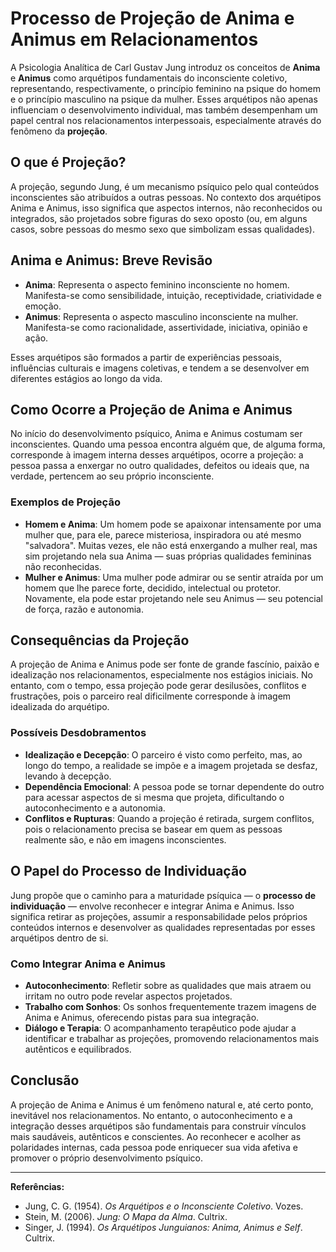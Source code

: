 
# Processo de Projeção de Anima e Animus em Relacionamentos

A Psicologia Analítica de Carl Gustav Jung introduz os conceitos de **Anima** e **Animus** como arquétipos fundamentais do inconsciente coletivo, representando, respectivamente, o princípio feminino na psique do homem e o princípio masculino na psique da mulher. Esses arquétipos não apenas influenciam o desenvolvimento individual, mas também desempenham um papel central nos relacionamentos interpessoais, especialmente através do fenômeno da **projeção**.

## O que é Projeção?

A projeção, segundo Jung, é um mecanismo psíquico pelo qual conteúdos inconscientes são atribuídos a outras pessoas. No contexto dos arquétipos Anima e Animus, isso significa que aspectos internos, não reconhecidos ou integrados, são projetados sobre figuras do sexo oposto (ou, em alguns casos, sobre pessoas do mesmo sexo que simbolizam essas qualidades).

## Anima e Animus: Breve Revisão

- **Anima**: Representa o aspecto feminino inconsciente no homem. Manifesta-se como sensibilidade, intuição, receptividade, criatividade e emoção.
- **Animus**: Representa o aspecto masculino inconsciente na mulher. Manifesta-se como racionalidade, assertividade, iniciativa, opinião e ação.

Esses arquétipos são formados a partir de experiências pessoais, influências culturais e imagens coletivas, e tendem a se desenvolver em diferentes estágios ao longo da vida.

## Como Ocorre a Projeção de Anima e Animus

No início do desenvolvimento psíquico, Anima e Animus costumam ser inconscientes. Quando uma pessoa encontra alguém que, de alguma forma, corresponde à imagem interna desses arquétipos, ocorre a projeção: a pessoa passa a enxergar no outro qualidades, defeitos ou ideais que, na verdade, pertencem ao seu próprio inconsciente.

### Exemplos de Projeção

- **Homem e Anima**: Um homem pode se apaixonar intensamente por uma mulher que, para ele, parece misteriosa, inspiradora ou até mesmo "salvadora". Muitas vezes, ele não está enxergando a mulher real, mas sim projetando nela sua Anima — suas próprias qualidades femininas não reconhecidas.
- **Mulher e Animus**: Uma mulher pode admirar ou se sentir atraída por um homem que lhe parece forte, decidido, intelectual ou protetor. Novamente, ela pode estar projetando nele seu Animus — seu potencial de força, razão e autonomia.

## Consequências da Projeção

A projeção de Anima e Animus pode ser fonte de grande fascínio, paixão e idealização nos relacionamentos, especialmente nos estágios iniciais. No entanto, com o tempo, essa projeção pode gerar desilusões, conflitos e frustrações, pois o parceiro real dificilmente corresponde à imagem idealizada do arquétipo.

### Possíveis Desdobramentos

- **Idealização e Decepção**: O parceiro é visto como perfeito, mas, ao longo do tempo, a realidade se impõe e a imagem projetada se desfaz, levando à decepção.
- **Dependência Emocional**: A pessoa pode se tornar dependente do outro para acessar aspectos de si mesma que projeta, dificultando o autoconhecimento e a autonomia.
- **Conflitos e Rupturas**: Quando a projeção é retirada, surgem conflitos, pois o relacionamento precisa se basear em quem as pessoas realmente são, e não em imagens inconscientes.

## O Papel do Processo de Individuação

Jung propõe que o caminho para a maturidade psíquica — o **processo de individuação** — envolve reconhecer e integrar Anima e Animus. Isso significa retirar as projeções, assumir a responsabilidade pelos próprios conteúdos internos e desenvolver as qualidades representadas por esses arquétipos dentro de si.

### Como Integrar Anima e Animus

- **Autoconhecimento**: Refletir sobre as qualidades que mais atraem ou irritam no outro pode revelar aspectos projetados.
- **Trabalho com Sonhos**: Os sonhos frequentemente trazem imagens de Anima e Animus, oferecendo pistas para sua integração.
- **Diálogo e Terapia**: O acompanhamento terapêutico pode ajudar a identificar e trabalhar as projeções, promovendo relacionamentos mais autênticos e equilibrados.

## Conclusão

A projeção de Anima e Animus é um fenômeno natural e, até certo ponto, inevitável nos relacionamentos. No entanto, o autoconhecimento e a integração desses arquétipos são fundamentais para construir vínculos mais saudáveis, autênticos e conscientes. Ao reconhecer e acolher as polaridades internas, cada pessoa pode enriquecer sua vida afetiva e promover o próprio desenvolvimento psíquico.

---

**Referências:**
- Jung, C. G. (1954). *Os Arquétipos e o Inconsciente Coletivo*. Vozes.
- Stein, M. (2006). *Jung: O Mapa da Alma*. Cultrix.
- Singer, J. (1994). *Os Arquétipos Junguianos: Anima, Animus e Self*. Cultrix.
```
